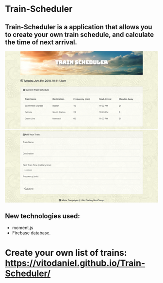 # Train-Scheduler
## Train-Scheduler is a application that allows you to create your own train schedule, and calculate the time of next arrival.
![](assets/images/screenshot.png)
![](assets/images/screenshot2.png)
## New technologies used:
* moment.js 
* Firebase database.
# Create your own list of trains: https://vitodaniel.github.io/Train-Scheduler/
